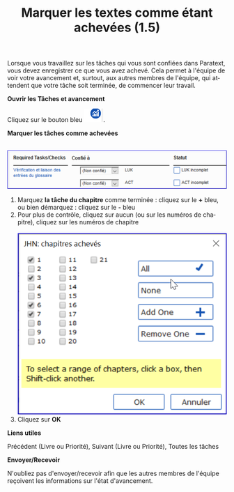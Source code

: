 ﻿---
lang: fr
title: Marquer les textes comme étant achevées (1.5)
---

Lorsque vous travaillez sur les tâches qui vous sont confiées dans Paratext, vous devez enregistrer ce que vous avez achevé. Cela permet à l'équipe de voir votre avancement et, surtout, aux autres membres de l'équipe, qui attendent que votre tâche soit terminée, de commencer leur travail.

**Ouvrir les Tâches et avancement**

Cliquez sur le bouton bleu ![](../../media/9c6773b2653dfd507ecbec0fd0936b7b.png).

**Marquer les tâches comme achevées**

   ![](../../media/d5534e17a3f600b89b1c3bd87b88ed96.png)

1.  Marquez **la tâche du chapitre** comme terminée : cliquez sur le **+** bleu, ou bien démarquez : cliquez sur le **-** bleu
1.  Pour plus de contrôle, cliquez sur aucun (ou sur les numéros de chapitre), cliquez sur les numéros de chapitre  
    ![](../../media/dce1f64f1fb3f514c73b5cc852407fdd.png)  
1.  Cliquez sur **OK**

**Liens utiles**

Précédent (Livre ou Priorité), Suivant (Livre ou Priorité), Toutes les tâches

**Envoyer/Recevoir**

N'oubliez pas d'envoyer/recevoir afin que les autres membres de l'équipe reçoivent les informations sur l'état d'avancement.

